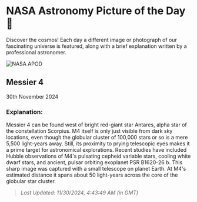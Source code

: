 
  # NASA Astronomy Picture of the Day 🌌

  Discover the cosmos! Each day a different image or photograph of our fascinating universe is featured, along with a brief explanation written by a professional astronomer.

![NASA APOD](https://apod.nasa.gov/apod/image/2411/m4_STXL16200_RC14_LRGB.jpg)

## Messier 4

30th November 2024

### Explanation: 

Messier 4 can be found west of bright red-giant star Antares, alpha star of the constellation Scorpius. M4 itself is only just visible from dark sky locations, even though the globular cluster of 100,000 stars or so is a mere 5,500 light-years away. Still, its proximity to prying telescopic eyes makes it a prime target for astronomical explorations. Recent studies have included Hubble observations of M4's pulsating cepheid variable stars, cooling white dwarf stars, and ancient, pulsar orbiting exoplanet PSR B1620-26 b. This sharp image was captured with a small telescope on planet Earth. At M4's estimated distance it spans about 50 light-years across the core of the globular star cluster.

> _Last Updated: 11/30/2024, 4:43:49 AM (in GMT)_

